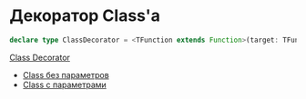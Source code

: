# Декоратор Class'а

```typescript
declare type ClassDecorator = <TFunction extends Function>(target: TFunction) => TFunction | void;
```

[Class Decorator](https://www.typescriptlang.org/docs/handbook/decorators.html#class-decorators)

- [Class без параметров](./class-no-params.md)
- [Class с параметрами](./class-with-params.md)
